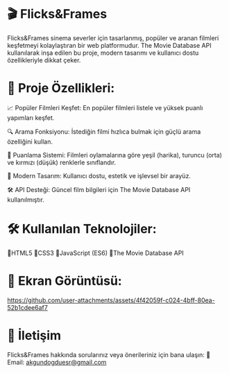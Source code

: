 
 # 🎬 Flicks&Frames
Flicks&Frames sinema severler için tasarlanmış, popüler ve aranan filmleri keşfetmeyi kolaylaştıran bir web platformudur. The Movie Database API kullanılarak inşa edilen bu proje, modern tasarımı ve kullanıcı dostu özellikleriyle dikkat çeker.


 # 🚀 Proje Özellikleri:
 
📈 Popüler Filmleri Keşfet: En popüler filmleri listele ve yüksek puanlı yapımları keşfet.

🔍 Arama Fonksiyonu: İstediğin filmi hızlıca bulmak için güçlü arama özelliğini kullan.

🌟 Puanlama Sistemi: Filmleri oylamalarına göre yeşil (harika), turuncu (orta) ve kırmızı (düşük) renklerle sınıflandır.

🎨 Modern Tasarım: Kullanıcı dostu, estetik ve işlevsel bir arayüz.

🛠️ API Desteği: Güncel film bilgileri için The Movie Database API kullanılmıştır.

#  🛠️ Kullanılan Teknolojiler:

🌟HTML5
🌟CSS3
🌟JavaScript (ES6)
🌟The Movie Database API


# 🎥 Ekran Görüntüsü:

https://github.com/user-attachments/assets/4f42059f-c024-4bff-80ea-52b1cdee6af7


# 📧 İletişim
Flicks&Frames hakkında sorularınız veya önerileriniz için bana ulaşın:
📧 Email: akgundogduesr@gmail.com
